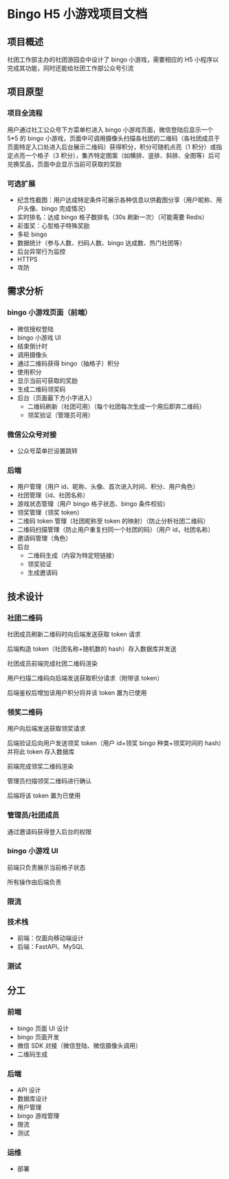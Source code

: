 # Bingo H5 小游戏项目文档

## 项目概述

社团工作部主办的社团游园会中设计了 bingo 小游戏，需要相应的 H5 小程序以完成其功能，同时还能给社团工作部公众号引流

## 项目原型

### 项目全流程

用户通过社工公众号下方菜单栏进入 bingo 小游戏页面，微信登陆后显示一个 5*5 的 bingo 小游戏，页面中可调用摄像头扫描各社团的二维码（各社团成员于页面特定入口处进入后台展示二维码）获得积分，积分可随机点亮（1 积分）或指定点亮一个格子（3 积分），集齐特定图案（如横排、竖排、斜排、全图等）后可兑换奖品，页面中会显示当前可获取的奖励

### 可选扩展

- 纪念性截图：用户达成特定条件可展示各种信息以供截图分享（用户昵称、用户头像、bingo 完成情况）
- 实时排名：达成 bingo 格子数排名（30s 刷新一次）（可能需要 Redis）
- 彩蛋奖：心型格子特殊奖励
- 多轮 bingo
- 数据统计（参与人数、扫码人数、bingo 达成数、热门社团等）
- 后台异常行为监控
- HTTPS
- 攻防

## 需求分析

### bingo 小游戏页面（前端）

- 微信授权登陆
- bingo 小游戏 UI
- 结束倒计时
- 调用摄像头
- 通过二维码获得 bingo（抽格子）积分
- 使用积分
- 显示当前可获取的奖励
- 生成二维码领奖码
- 后台（页面最下方小字进入）
  - 二维码刷新（社团可用）（每个社团每次生成一个用后即弃二维码）
  - 领奖验证（管理员可用）

### 微信公众号对接

- 公众号菜单拦设置跳转

### 后端

- 用户管理（用户 id、昵称、头像、首次进入时间、积分、用户角色）
- 社团管理（id、社团名称）
- 游戏状态管理（用户 bingo 格子状态、bingo 条件校验）
- 领奖管理（领奖 token）
- 二维码 token 管理（社团昵称至 token 的映射）（防止分析社团二维码）
- 二维码扫描管理（防止用户重复扫同一个社团的码）（用户 id，社团名称）
- 邀请码管理（角色）
- 后台
  - 二维码生成（内容为特定短链接）
  - 领奖验证
  - 生成邀请码

## 技术设计

### 社团二维码

社团成员刷新二维码时向后端发送获取 token 请求

后端构造 token（社团名称+随机数的 hash）存入数据库并发送

社团成员前端完成社团二维码渲染

用户扫描二维码向后端发送获取积分请求（附带该 token）

后端鉴权后增加该用户积分将并该 token 置为已使用

### 领奖二维码

用户向后端发送获取领奖请求

后端验证后向用户发送领奖 token（用户 id+领奖 bingo 种类+领奖时间的 hash）并将此 token 存入数据库

前端完成领奖二维码渲染

管理员扫描领奖二维码进行确认

后端将该 token 置为已使用

### 管理员/社团成员

通过邀请码获得登入后台的权限

### bingo 小游戏 UI

前端只负责展示当前格子状态

所有操作由后端负责

### 限流

### 技术栈

- 前端：仅面向移动端设计
- 后端：FastAPI、MySQL

### 测试

## 分工

### 前端

- bingo 页面 UI 设计
- bingo 页面开发
- 微信 SDK 对接（微信登陆、微信摄像头调用）
- 二维码生成

### 后端

- API 设计
- 数据库设计
- 用户管理
- bingo 游戏管理
- 限流
- 测试

### 运维

- 部署
